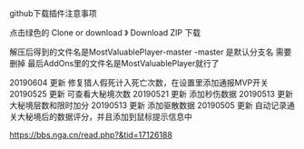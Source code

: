 github下载插件注意事项

点击绿色的 Clone or download 》 Download ZIP  下载

解压后得到的文件名是MostValuablePlayer-master
-master 是默认分支名
需要删掉
最后AddOns里的文件名是MostValuablePlayer就行了







20190604 更新 修复猎人假死计入死亡次数，在设置里添加通报MVP开关
20190525 更新 可查看大秘境次数
20190521 更新 添加秒伤数据
20190513 更新 大秘境层数和限时加分
20190513 更新 添加驱散数据
20190505 更新 自动记录通关大秘境后的数据评分，并且添加到鼠标提示信息中

https://bbs.nga.cn/read.php?&tid=17126188
